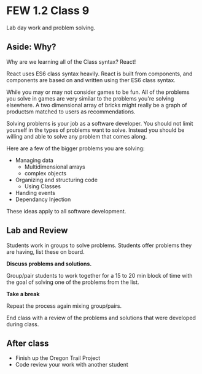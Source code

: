 # FEW 1.2 Class 9

Lab day work and problem solving.

## Aside: Why? 

Why are we learning all of the Class syntax? React!

React uses ES6 class syntax heavily. React is built from
components, and components are based on and written using 
ther ES6 class syntax. 

While you may or may not consider games to be fun. All of 
the problems you solve in games are very similar to the 
problems you're solving elsewhere. A two dimensional array 
of bricks might really be a graph of productsm matched to 
users as recommendations. 

Solving problems is your job as a software developer. You
should not limit yourself in the types of problems want 
to solve. Instead you should be willing and able to 
solve any problem that comes along. 

Here are a few of the bigger problems you are solving: 

- Managing data
	- Multidimensional arrays 
	- complex objects
- Organizing and structuring code
	- Using Classes 
- Handing events
- Dependancy Injection

These ideas apply to all software development. 

## Lab and Review

Students work in groups to solve problems. Students offer problems they are having, list these on board. 

**Discuss problems and solutions.**

Group/pair students to work together for a 15 to 20 min block of time with the goal of solving one of the problems from the list. 

**Take a break**

Repeat the process again mixing group/pairs.

End class with a review of the problems and solutions that were developed during class. 

## After class 

- Finish up the Oregon Trail Project
- Code review your work with another student	



